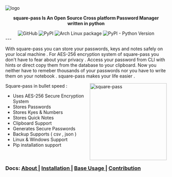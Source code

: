 

<img src="https://i.imgur.com/UtEl09V.jpeg" alt="logo" align="center">

**<p align="center">  square-pass Is An Open Source Cross platform Password Manager written in python  </p>**

<center>
<img alt="GitHub" src="https://img.shields.io/github/license/jis4nx/square-pass">
<img alt="PyPI" src="https://img.shields.io/pypi/v/square-pass">
<img alt="Arch Linux package" src="https://img.shields.io/archlinux/v/square-pass/x86_64/yay">

<img alt="PyPI - Python Version" src="https://img.shields.io/pypi/pyversions/square-pass">

</center>
---

With square-pass you can store your passwords, keys and notes safely on your local machine .
For AES-256 encryption system of square-pass you don't have to fear about your privacy .
Access your password from CLI with hints or direct copy them from the database to your clipboard.
Now you neither have to remeber thousands of your passwords nor you have to write them on your notebook .
square-pass makes your life easier .

<div>
<img src="https://i.imgur.com/C62XIzw.gif" alt="square-pass" align="right" height="240px">
</div>
  
Square-pass in bullet speed :
  - Uses AES-256 Secure Encryption System 
  - Stores Passwords
  - Stores Kyes & Numbers
  - Stores Quick Notes
  - Clipboard Support
  - Generates Secure Passwords
  - Backup Supports ( csv , json )
  - Linux & Windows Support 
  - Pip installation support 

  
</br>

### Docs: [ About ](https://github.com/) | [ Installation ](https://github.com/) | [ Base Usage ](https://github.com/) | [ Contribution ](https://github/)

